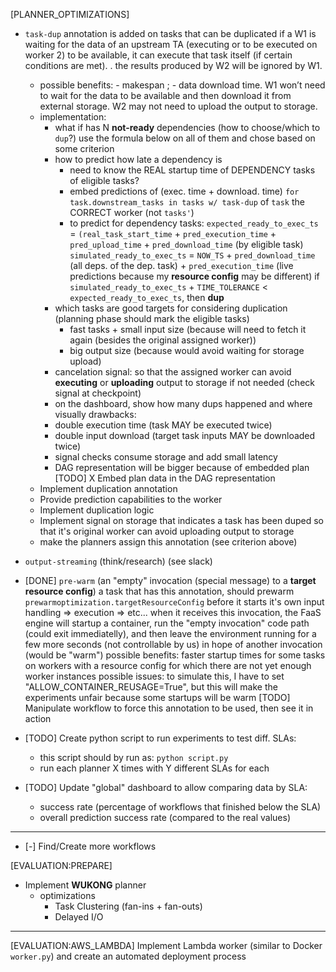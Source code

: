 [PLANNER_OPTIMIZATIONS]
- `task-dup`
    annotation is added on tasks that can be duplicated
    if a W1 is waiting for the data of an upstream TA (executing or to be executed on worker 2) to be available, 
    it can execute that task itself (if certain conditions are met). . the results produced by W2 will be ignored by W1. 
    - possible benefits: - makespan ; - data download time.
        W1 won’t need to wait for the data to be available and then download it from external storage.
        W2 may not need to upload the output to storage.
    - implementation:
        - what if has N **not-ready** dependencies (how to choose/which to `dup`?)
            use the formula below on all of them and chose based on some criterion
        - how to predict how late a dependency is
            - need to know the REAL startup time of DEPENDENCY tasks of eligible tasks?
            - embed predictions of (exec. time + download. time) `for task.downstream_tasks in tasks w/ task-dup` of `task` the CORRECT worker (not `tasks'`)
            - to predict
                for dependency tasks:
                    `expected_ready_to_exec_ts` = `(real_task_start_time` + `pred_execution_time` + `pred_upload_time` + `pred_download_time` (by eligible task)
                    `simulated_ready_to_exec_ts` = `NOW_TS` + `pred_download_time` (all deps. of the dep. task) + `pred_execution_time`
                        (live predictions because my **resource config** may be different)
                    if `simulated_ready_to_exec_ts` + `TIME_TOLERANCE` < `expected_ready_to_exec_ts`, then **dup**
        - which tasks are good targets for considering duplication (planning phase should mark the eligible tasks)
            - fast tasks + small input size (because will need to fetch it again (besides the original assigned worker))
            - big output size (because would avoid waiting for storage upload)
        - cancelation signal: so that the assigned worker can avoid **executing** or **uploading** output to storage if not needed (check signal at checkpoint)
        - on the dashboard, show how many dups happened and where visually
    drawbacks:
        - double execution time (task MAY be executed twice)
        - double input download (target task inputs MAY be downloaded twice)
        - signal checks consume storage and add small latency
        - DAG representation will be bigger because of embedded plan
    [TODO]
    X Embed plan data in the DAG representation
    - Implement duplication annotation
    - Provide prediction capabilities to the worker
    - Implement duplication logic
    - Implement signal on storage that indicates a task has been duped so that it's original worker can avoid uploading output to storage
    - make the planners assign this annotation (see criterion above)
- `output-streaming`
    (think/research) (see slack)

- [DONE] `pre-warm` (an "empty" invocation (special message) to a **target resource config**)
    a task that has this annotation, should prewarm `prewarmoptimization.targetResourceConfig` before it starts it's own input handling => execution => etc...
    when it receives this invocation, the FaaS engine will startup a container, run the "empty invocation" code path (could exit immediatelly), and then leave the environment running for a few more seconds (not controllable by us) in hope of another invocation (would be "warm")
    possible benefits: faster startup times for some tasks on workers with a resource config for which there are not yet enough worker instances
    possible issues: to simulate this, I have to set "ALLOW_CONTAINER_REUSAGE=True", but this will make the experiments unfair because some startups will be warm
    [TODO] Manipulate workflow to force this annotation to be used, then see it in action

- [TODO] Create python script to run experiments to test diff. SLAs:
    - this script should by run as: `python script.py`
    - run each planner X times with Y different SLAs for each

- [TODO] Update "global" dashboard to allow comparing data by SLA:
    - success rate (percentage of workflows that finished below the SLA)
    - overall prediction success rate (compared to the real values)

--- 

- [-] Find/Create more workflows

[EVALUATION:PREPARE]
- Implement **WUKONG** planner
    + optimizations
        - Task Clustering (fan-ins + fan-outs)
        - Delayed I/O

---

[EVALUATION:AWS_LAMBDA]
Implement Lambda worker (similar to Docker `worker.py`) and create an automated deployment process